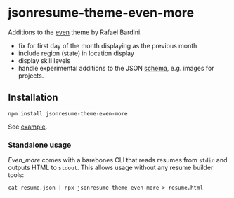 # jsonresume-theme-even-more

Additions to the [even](https://github.com/rbardini/jsonresume-theme-even) theme by Rafael Bardini.

- fix for first day of the month displaying as the previous month
- include region (state) in location display
- display skill levels
- handle experimental additions to the JSON [schema](https://jsonresume.org/schema/), e.g. images for projects.

## Installation

```console
npm install jsonresume-theme-even-more
```

See [example](https://github.com/rbardini/resume.rbardini.com).

### Standalone usage

_Even_more_ comes with a barebones CLI that reads resumes from `stdin` and outputs HTML to `stdout`. This allows usage without any resume builder tools:

```console
cat resume.json | npx jsonresume-theme-even-more > resume.html
```
